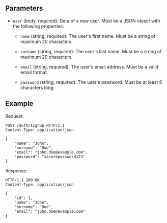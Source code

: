 ## Parameters

- `user` (body, required): Data of a new user. Must be a JSON object with the following properties:

    - `name` (string, required): The user's first name. Must be a string of maximum 20 characters.

    - `surname` (string, required): The user's last name. Must be a string of maximum 20 characters.

    - `email` (string, required): The user's email address. Must be a valid email format.

    - `password` (string, required): The user's password. Must be at least 6 characters long.


## Example

Request:

```http
POST /auth/signup HTTP/1.1
Content-Type: application/json

{
    "name": "John",
    "surname": "Doe",
    "email": "john.doe@example.com",
    "password": "securepassword123"
}
```
Response:

```http
HTTP/1.1 200 OK
Content-Type: application/json

{
    "id": 1,
    "name": "John",
    "surname": "Doe",
    "email": "john.doe@example.com"
}
```